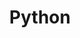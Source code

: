 ---
title: Python
description: 人生苦短，我用Python
image: 

# Badge style
style:
    background: "#2a9d8f"
    color: "#fff"
---